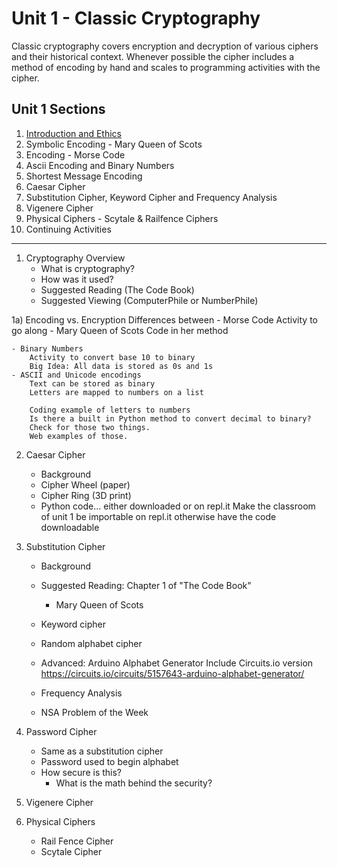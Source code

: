 # Unit 1 - Classic Cryptography
Classic cryptography covers encryption and decryption of various ciphers and their historical context.  Whenever possible the cipher includes a method of encoding by hand and scales to programming activities with the cipher.

## Unit 1 Sections
1. [Introduction and Ethics](Unit1-1.md)
1. Symbolic Encoding - Mary Queen of Scots
1. Encoding - Morse Code
1. Ascii Encoding and Binary Numbers
1. Shortest Message Encoding
1. Caesar Cipher 
1. Substitution Cipher, Keyword Cipher and Frequency Analysis
1. Vigenere Cipher
1. Physical Ciphers - Scytale & Railfence Ciphers
1. Continuing Activities



---
1) Cryptography Overview
	- What is cryptography?
	- How was it used?
	- Suggested Reading (The Code Book)
	- Suggested Viewing (ComputerPhile or NumberPhile)

1a) Encoding vs. Encryption
	Differences between
	- Morse Code
		Activity to go along
	- Mary Queen of Scots
		Code in her method

	- Binary Numbers
		Activity to convert base 10 to binary
		Big Idea: All data is stored as 0s and 1s
	- ASCII and Unicode encodings
		Text can be stored as binary
		Letters are mapped to numbers on a list
	
		Coding example of letters to numbers
		Is there a built in Python method to convert decimal to binary?
		Check for those two things.
		Web examples of those.
	
2) Caesar Cipher
	- Background
	- Cipher Wheel (paper)
	- Cipher Ring (3D print)
	- Python code... either downloaded or on repl.it
		Make the classroom of unit 1 be importable on repl.it
		otherwise have the code downloadable
		
3) Substitution Cipher
	- Background
	- Suggested Reading: Chapter 1 of "The Code Book"
		- Mary Queen of Scots 
	- Keyword cipher
	- Random alphabet cipher
	
	- Advanced: Arduino Alphabet Generator
		Include Circuits.io version
		https://circuits.io/circuits/5157643-arduino-alphabet-generator/
		
	- Frequency Analysis
	- NSA Problem of the Week
	
4) Password Cipher
	- Same as a substitution cipher
	- Password used to begin alphabet
	- How secure is this?
		- What is the math behind the security?

5) Vigenere Cipher


6) Physical Ciphers
	- Rail Fence Cipher
	- Scytale Cipher
	
